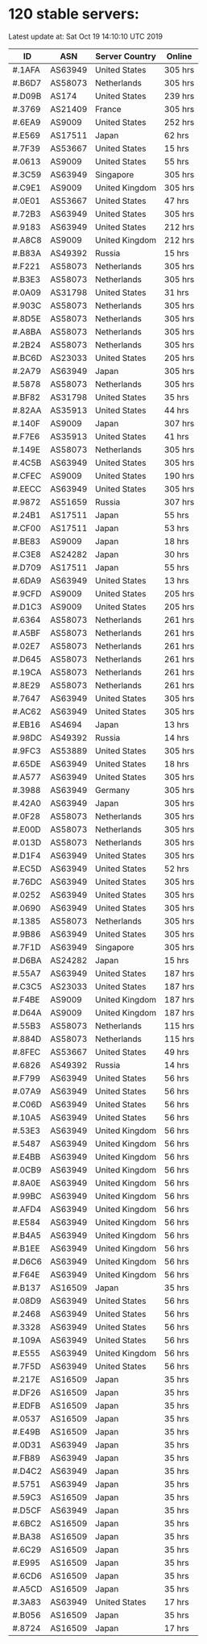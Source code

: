 # 120 stable servers:

Latest update at: Sat Oct 19 14:10:10 UTC 2019

| ID | ASN | Server Country | Online |
| -- | --- | -------------- | ------ |
| #.1AFA | AS63949 | United States | 305 hrs |
| #.B6D7 | AS58073 | Netherlands | 305 hrs |
| #.D09B | AS174 | United States | 239 hrs |
| #.3769 | AS21409 | France | 305 hrs |
| #.6EA9 | AS9009 | United States | 252 hrs |
| #.E569 | AS17511 | Japan | 62 hrs |
| #.7F39 | AS53667 | United States | 15 hrs |
| #.0613 | AS9009 | United States | 55 hrs |
| #.3C59 | AS63949 | Singapore | 305 hrs |
| #.C9E1 | AS9009 | United Kingdom | 305 hrs |
| #.0E01 | AS53667 | United States | 47 hrs |
| #.72B3 | AS63949 | United States | 305 hrs |
| #.9183 | AS63949 | United States | 212 hrs |
| #.A8C8 | AS9009 | United Kingdom | 212 hrs |
| #.B83A | AS49392 | Russia | 15 hrs |
| #.F221 | AS58073 | Netherlands | 305 hrs |
| #.B3E3 | AS58073 | Netherlands | 305 hrs |
| #.0A09 | AS31798 | United States | 31 hrs |
| #.903C | AS58073 | Netherlands | 305 hrs |
| #.8D5E | AS58073 | Netherlands | 305 hrs |
| #.A8BA | AS58073 | Netherlands | 305 hrs |
| #.2B24 | AS58073 | Netherlands | 305 hrs |
| #.BC6D | AS23033 | United States | 205 hrs |
| #.2A79 | AS63949 | Japan | 305 hrs |
| #.5878 | AS58073 | Netherlands | 305 hrs |
| #.BF82 | AS31798 | United States | 35 hrs |
| #.82AA | AS35913 | United States | 44 hrs |
| #.140F | AS9009 | Japan | 307 hrs |
| #.F7E6 | AS35913 | United States | 41 hrs |
| #.149E | AS58073 | Netherlands | 305 hrs |
| #.4C5B | AS63949 | United States | 305 hrs |
| #.CFEC | AS9009 | United States | 190 hrs |
| #.EECC | AS63949 | United States | 305 hrs |
| #.9872 | AS51659 | Russia | 307 hrs |
| #.24B1 | AS17511 | Japan | 55 hrs |
| #.CF00 | AS17511 | Japan | 53 hrs |
| #.BE83 | AS9009 | Japan | 18 hrs |
| #.C3E8 | AS24282 | Japan | 30 hrs |
| #.D709 | AS17511 | Japan | 55 hrs |
| #.6DA9 | AS63949 | United States | 13 hrs |
| #.9CFD | AS9009 | United States | 205 hrs |
| #.D1C3 | AS9009 | United States | 205 hrs |
| #.6364 | AS58073 | Netherlands | 261 hrs |
| #.A5BF | AS58073 | Netherlands | 261 hrs |
| #.02E7 | AS58073 | Netherlands | 261 hrs |
| #.D645 | AS58073 | Netherlands | 261 hrs |
| #.19CA | AS58073 | Netherlands | 261 hrs |
| #.8E29 | AS58073 | Netherlands | 261 hrs |
| #.7647 | AS63949 | United States | 305 hrs |
| #.AC62 | AS63949 | United States | 305 hrs |
| #.EB16 | AS4694 | Japan | 13 hrs |
| #.98DC | AS49392 | Russia | 14 hrs |
| #.9FC3 | AS53889 | United States | 305 hrs |
| #.65DE | AS63949 | United States | 18 hrs |
| #.A577 | AS63949 | United States | 305 hrs |
| #.3988 | AS63949 | Germany | 305 hrs |
| #.42A0 | AS63949 | Japan | 305 hrs |
| #.0F28 | AS58073 | Netherlands | 305 hrs |
| #.E00D | AS58073 | Netherlands | 305 hrs |
| #.013D | AS58073 | Netherlands | 305 hrs |
| #.D1F4 | AS63949 | United States | 305 hrs |
| #.EC5D | AS63949 | United States | 52 hrs |
| #.76DC | AS63949 | United States | 305 hrs |
| #.0252 | AS63949 | United States | 305 hrs |
| #.0690 | AS63949 | United States | 305 hrs |
| #.1385 | AS58073 | Netherlands | 305 hrs |
| #.9B86 | AS63949 | United States | 305 hrs |
| #.7F1D | AS63949 | Singapore | 305 hrs |
| #.D6BA | AS24282 | Japan | 15 hrs |
| #.55A7 | AS63949 | United States | 187 hrs |
| #.C3C5 | AS23033 | United States | 187 hrs |
| #.F4BE | AS9009 | United Kingdom | 187 hrs |
| #.D64A | AS9009 | United Kingdom | 187 hrs |
| #.55B3 | AS58073 | Netherlands | 115 hrs |
| #.884D | AS58073 | Netherlands | 115 hrs |
| #.8FEC | AS53667 | United States | 49 hrs |
| #.6826 | AS49392 | Russia | 14 hrs |
| #.F799 | AS63949 | United States | 56 hrs |
| #.07A9 | AS63949 | United States | 56 hrs |
| #.C06D | AS63949 | United States | 56 hrs |
| #.10A5 | AS63949 | United States | 56 hrs |
| #.53E3 | AS63949 | United Kingdom | 56 hrs |
| #.5487 | AS63949 | United Kingdom | 56 hrs |
| #.E4BB | AS63949 | United Kingdom | 56 hrs |
| #.0CB9 | AS63949 | United Kingdom | 56 hrs |
| #.8A0E | AS63949 | United Kingdom | 56 hrs |
| #.99BC | AS63949 | United Kingdom | 56 hrs |
| #.AFD4 | AS63949 | United Kingdom | 56 hrs |
| #.E584 | AS63949 | United Kingdom | 56 hrs |
| #.B4A5 | AS63949 | United Kingdom | 56 hrs |
| #.B1EE | AS63949 | United Kingdom | 56 hrs |
| #.D6C6 | AS63949 | United Kingdom | 56 hrs |
| #.F64E | AS63949 | United Kingdom | 56 hrs |
| #.B137 | AS16509 | Japan | 35 hrs |
| #.08D9 | AS63949 | United States | 56 hrs |
| #.2468 | AS63949 | United States | 56 hrs |
| #.3328 | AS63949 | United States | 56 hrs |
| #.109A | AS63949 | United States | 56 hrs |
| #.E555 | AS63949 | United Kingdom | 56 hrs |
| #.7F5D | AS63949 | United States | 56 hrs |
| #.217E | AS16509 | Japan | 35 hrs |
| #.DF26 | AS16509 | Japan | 35 hrs |
| #.EDFB | AS16509 | Japan | 35 hrs |
| #.0537 | AS16509 | Japan | 35 hrs |
| #.E49B | AS16509 | Japan | 35 hrs |
| #.0D31 | AS63949 | Japan | 35 hrs |
| #.FB89 | AS63949 | Japan | 35 hrs |
| #.D4C2 | AS63949 | Japan | 35 hrs |
| #.5751 | AS63949 | Japan | 35 hrs |
| #.59C3 | AS16509 | Japan | 35 hrs |
| #.D5CF | AS63949 | Japan | 35 hrs |
| #.6BC2 | AS16509 | Japan | 35 hrs |
| #.BA38 | AS16509 | Japan | 35 hrs |
| #.6C29 | AS16509 | Japan | 35 hrs |
| #.E995 | AS16509 | Japan | 35 hrs |
| #.6CD6 | AS16509 | Japan | 35 hrs |
| #.A5CD | AS16509 | Japan | 35 hrs |
| #.3A83 | AS63949 | United States | 17 hrs |
| #.B056 | AS16509 | Japan | 35 hrs |
| #.8724 | AS16509 | Japan | 17 hrs |

